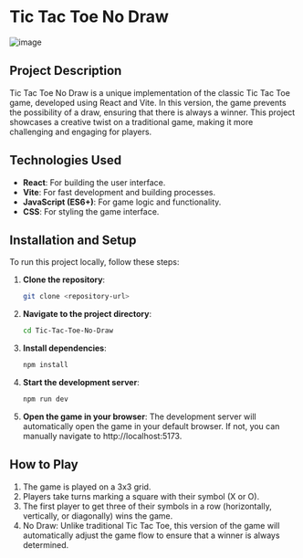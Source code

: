 # Tic Tac Toe No Draw

![image](https://github.com/user-attachments/assets/337545b3-64db-4ae1-bb33-d30f09675029)

## Project Description

Tic Tac Toe No Draw is a unique implementation of the classic Tic Tac Toe game, developed using React and Vite. In this version, the game prevents the possibility of a draw, ensuring that there is always a winner. This project showcases a creative twist on a traditional game, making it more challenging and engaging for players.

## Technologies Used

- **React**: For building the user interface.
- **Vite**: For fast development and building processes.
- **JavaScript (ES6+)**: For game logic and functionality.
- **CSS**: For styling the game interface.

## Installation and Setup

To run this project locally, follow these steps:

1. **Clone the repository**:
   ```bash
   git clone <repository-url>
2. **Navigate to the project directory**:
    ```bash
    cd Tic-Tac-Toe-No-Draw
3. **Install dependencies**:
    ```bash
    npm install
4. **Start the development server**:
    ```bash
    npm run dev
5. **Open the game in your browser**: The development server will automatically open the game in your default browser. If not, you can manually navigate to http://localhost:5173.
## How to Play
1. The game is played on a 3x3 grid.
2. Players take turns marking a square with their symbol (X or O).
3. The first player to get three of their symbols in a row (horizontally, vertically, or diagonally) wins the game.
4. No Draw: Unlike traditional Tic Tac Toe, this version of the game will automatically adjust the game flow to ensure that a winner is always determined.
